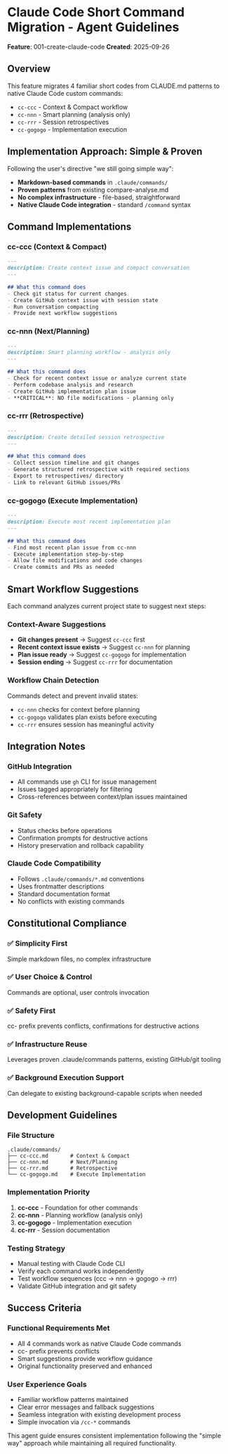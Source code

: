 # Claude Code Short Command Migration - Agent Guidelines

**Feature**: 001-create-claude-code
**Created**: 2025-09-26

## Overview

This feature migrates 4 familiar short codes from CLAUDE.md patterns to native Claude Code custom commands:
- `cc-ccc` - Context & Compact workflow
- `cc-nnn` - Smart planning (analysis only)
- `cc-rrr` - Session retrospectives
- `cc-gogogo` - Implementation execution

## Implementation Approach: Simple & Proven

Following the user's directive "we still going simple way":
- **Markdown-based commands** in `.claude/commands/`
- **Proven patterns** from existing compare-analyse.md
- **No complex infrastructure** - file-based, straightforward
- **Native Claude Code integration** - standard `/command` syntax

## Command Implementations

### cc-ccc (Context & Compact)
```markdown
---
description: Create context issue and compact conversation
---

## What this command does
- Check git status for current changes
- Create GitHub context issue with session state
- Run conversation compacting
- Provide next workflow suggestions
```

### cc-nnn (Next/Planning)
```markdown
---
description: Smart planning workflow - analysis only
---

## What this command does
- Check for recent context issue or analyze current state
- Perform codebase analysis and research
- Create GitHub implementation plan issue
- **CRITICAL**: NO file modifications - planning only
```

### cc-rrr (Retrospective)
```markdown
---
description: Create detailed session retrospective
---

## What this command does
- Collect session timeline and git changes
- Generate structured retrospective with required sections
- Export to retrospectives/ directory
- Link to relevant GitHub issues/PRs
```

### cc-gogogo (Execute Implementation)
```markdown
---
description: Execute most recent implementation plan
---

## What this command does
- Find most recent plan issue from cc-nnn
- Execute implementation step-by-step
- Allow file modifications and code changes
- Create commits and PRs as needed
```

## Smart Workflow Suggestions

Each command analyzes current project state to suggest next steps:

### Context-Aware Suggestions
- **Git changes present** → Suggest `cc-ccc` first
- **Recent context issue exists** → Suggest `cc-nnn` for planning
- **Plan issue ready** → Suggest `cc-gogogo` for implementation
- **Session ending** → Suggest `cc-rrr` for documentation

### Workflow Chain Detection
Commands detect and prevent invalid states:
- `cc-nnn` checks for context before planning
- `cc-gogogo` validates plan exists before executing
- `cc-rrr` ensures session has meaningful activity

## Integration Notes

### GitHub Integration
- All commands use `gh` CLI for issue management
- Issues tagged appropriately for filtering
- Cross-references between context/plan issues maintained

### Git Safety
- Status checks before operations
- Confirmation prompts for destructive actions
- History preservation and rollback capability

### Claude Code Compatibility
- Follows `.claude/commands/*.md` conventions
- Uses frontmatter descriptions
- Standard documentation format
- No conflicts with existing commands

## Constitutional Compliance

### ✅ Simplicity First
Simple markdown files, no complex infrastructure

### ✅ User Choice & Control
Commands are optional, user controls invocation

### ✅ Safety First
cc- prefix prevents conflicts, confirmations for destructive actions

### ✅ Infrastructure Reuse
Leverages proven .claude/commands patterns, existing GitHub/git tooling

### ✅ Background Execution Support
Can delegate to existing background-capable scripts when needed

## Development Guidelines

### File Structure
```
.claude/commands/
├── cc-ccc.md       # Context & Compact
├── cc-nnn.md       # Next/Planning
├── cc-rrr.md       # Retrospective
└── cc-gogogo.md    # Execute Implementation
```

### Implementation Priority
1. **cc-ccc** - Foundation for other commands
2. **cc-nnn** - Planning workflow (analysis only)
3. **cc-gogogo** - Implementation execution
4. **cc-rrr** - Session documentation

### Testing Strategy
- Manual testing with Claude Code CLI
- Verify each command works independently
- Test workflow sequences (ccc → nnn → gogogo → rrr)
- Validate GitHub integration and git safety

## Success Criteria

### Functional Requirements Met
- All 4 commands work as native Claude Code commands
- cc- prefix prevents conflicts
- Smart suggestions provide workflow guidance
- Original functionality preserved and enhanced

### User Experience Goals
- Familiar workflow patterns maintained
- Clear error messages and fallback suggestions
- Seamless integration with existing development process
- Simple invocation via `/cc-*` commands

This agent guide ensures consistent implementation following the "simple way" approach while maintaining all required functionality.